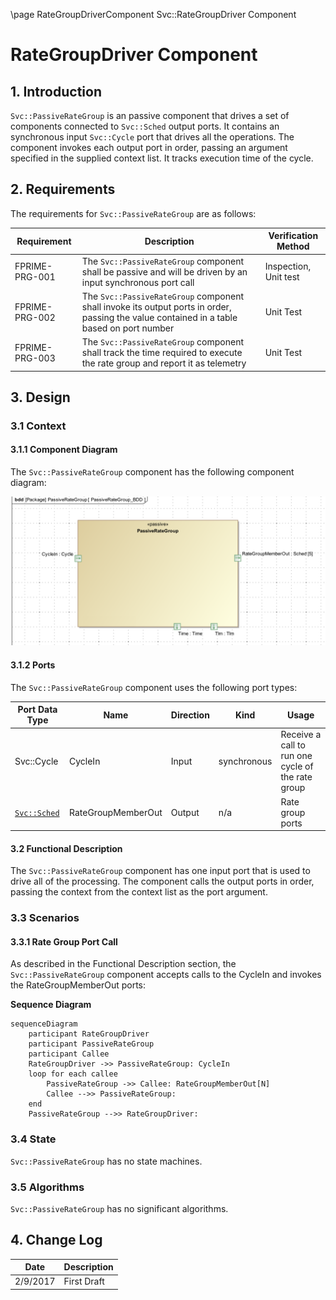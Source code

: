\page RateGroupDriverComponent Svc::RateGroupDriver Component
# RateGroupDriver Component

## 1. Introduction

`Svc::PassiveRateGroup` is an passive component that drives a set of components connected to `Svc::Sched` output ports. It contains an synchronous input `Svc::Cycle` port that drives all the operations.  The component invokes each output port in order, passing an argument specified in the supplied context list. It tracks execution time of the cycle.

## 2. Requirements

The requirements for `Svc::PassiveRateGroup` are as follows:

Requirement | Description | Verification Method
----------- | ----------- | -------------------
FPRIME-PRG-001 | The `Svc::PassiveRateGroup` component shall be passive and will be driven by an input synchronous port call | Inspection, Unit test
FPRIME-PRG-002 | The `Svc::PassiveRateGroup` component shall invoke its output ports in order, passing the value contained in a table based on port number | Unit Test
FPRIME-PRG-003 | The `Svc::PassiveRateGroup` component shall track the time required to execute the rate group and report it as telemetry | Unit Test


## 3. Design

### 3.1 Context

#### 3.1.1 Component Diagram

The `Svc::PassiveRateGroup` component has the following component diagram:

![PassiveRateGroup Diagram](img/PassiveRateGroupBDD.png "PassiveRateGroup")

#### 3.1.2 Ports

The `Svc::PassiveRateGroup` component uses the following port types:

Port Data Type | Name | Direction | Kind | Usage
-------------- | ---- | --------- | ---- | -----
Svc::Cycle | CycleIn | Input | synchronous | Receive a call to run one cycle of the rate group
[`Svc::Sched`](../../Sched/docs/sdd.md) | RateGroupMemberOut | Output | n/a | Rate group ports

#### 3.2 Functional Description

The `Svc::PassiveRateGroup` component has one input port that is used to drive all of the processing.  The component calls the output ports in order, passing the context from the context list as the port argument.   

### 3.3 Scenarios

#### 3.3.1 Rate Group Port Call

As described in the Functional Description section, the `Svc::PassiveRateGroup` component accepts calls to the CycleIn and invokes the RateGroupMemberOut ports:

**Sequence Diagram**
```mermaid
sequenceDiagram
    participant RateGroupDriver
    participant PassiveRateGroup
    participant Callee
    RateGroupDriver ->> PassiveRateGroup: CycleIn
    loop for each callee
        PassiveRateGroup ->> Callee: RateGroupMemberOut[N]
        Callee -->> PassiveRateGroup: 
    end
    PassiveRateGroup -->> RateGroupDriver: 
```

### 3.4 State

`Svc::PassiveRateGroup` has no state machines.

### 3.5 Algorithms

`Svc::PassiveRateGroup` has no significant algorithms.

## 4. Change Log

Date | Description
---- | -----------
2/9/2017 | First Draft



